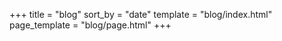 +++
title = "blog"
sort_by = "date"
template = "blog/index.html"
page_template = "blog/page.html"
+++
